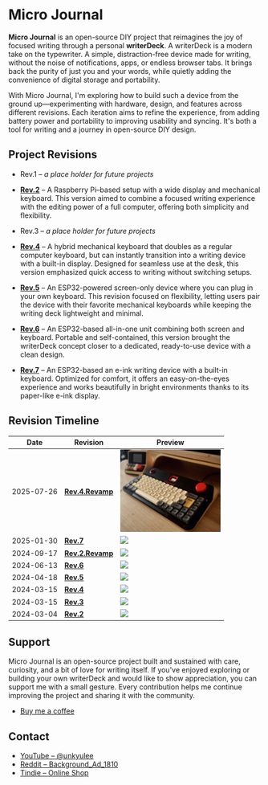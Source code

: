 # Micro Journal

**Micro Journal** is an open-source DIY project that reimagines the joy of focused writing through a personal **writerDeck**. A writerDeck is a modern take on the typewriter. A simple, distraction-free device made for writing, without the noise of notifications, apps, or endless browser tabs. It brings back the purity of just you and your words, while quietly adding the convenience of digital storage and portability.

With Micro Journal, I'm exploring how to build such a device from the ground up—experimenting with hardware, design, and features across different revisions. Each iteration aims to refine the experience, from adding battery power and portability to improving usability and syncing. It's both a tool for writing and a journey in open-source DIY design.


## Project Revisions

* Rev.1 – *a place holder for future projects*

* **[Rev.2](/micro-journal-rev-2-revamp/readme.md)** – A Raspberry Pi–based setup with a wide display and mechanical keyboard. This version aimed to combine a focused writing experience with the editing power of a full computer, offering both simplicity and flexibility.

* Rev.3 – *a place holder for future projects*

* **[Rev.4](/micro-journal-rev-4-revamp/readme.md)** – A hybrid mechanical keyboard that doubles as a regular computer keyboard, but can instantly transition into a writing device with a built-in display. Designed for seamless use at the desk, this version emphasized quick access to writing without switching setups.

* **[Rev.5](/micro-journal-rev-5-esp32-usbhost/readme.md)** – An ESP32-powered screen-only device where you can plug in your own keyboard. This revision focused on flexibility, letting users pair the device with their favorite mechanical keyboards while keeping the writing deck lightweight and minimal.

* **[Rev.6](/micro-journal-rev-6-one-piece/readme.md)** – An ESP32-based all-in-one unit combining both screen and keyboard. Portable and self-contained, this version brought the writerDeck concept closer to a dedicated, ready-to-use device with a clean design.

* **[Rev.7](/micro-journal-rev-2-revamp/readme.md)** – An ESP32-based an e-ink writing device with a built-in keyboard. Optimized for comfort, it offers an easy-on-the-eyes experience and works beautifully in bright environments thanks to its paper-like e-ink display.



## Revision Timeline

| Date       | Revision                                                      | Preview                                                                        |
| ---------- | ------------------------------------------------------------- | ------------------------------------------------------------------------------ |
| 2025-07-26 | **[Rev.4.Revamp](/micro-journal-rev-4-revamp/readme.md)**     | <img src="./micro-journal-rev-4-revamp/images/001.png" width="200">            |
| 2025-01-30 | **[Rev.7](/micro-journal-rev-2-revamp/readme.md)**            | <img src="./micro-journal-rev-7-e-ink/images/home.jpg" width="200">            |
| 2024-09-17 | **[Rev.2.Revamp](/micro-journal-rev-2-revamp/readme.md)**     | <img src="./micro-journal-rev-2-revamp/images/home_001.jpg" width="200">       |
| 2024-06-13 | **[Rev.6](/micro-journal-rev-6-one-piece/readme.md)**         | <img src="./micro-journal-rev-6-one-piece/images/001.png" width="200">         |
| 2024-04-18 | **[Rev.5](/micro-journal-rev-5-esp32-usbhost/readme.md)**     | <img src="./micro-journal-rev-5-esp32-usbhost/images/001.jpg" width="200">     |
| 2024-03-15 | **[Rev.4](/micro-journal-rev-4-esp32/readme.md)**             | <img src="./micro-journal-rev-4-esp32/doc/001.webp" width="200">               |
| 2024-03-15 | **[Rev.3](/micro-journal-rev-3-samsung-galaxy-s8/readme.md)** | <img src="./micro-journal-rev-3-samsung-galaxy-s8/images/009.jpg" width="200"> |
| 2024-03-04 | **[Rev.2](/micro-journal-rev-2-raspberypi/readme.md)**        | <img src="./micro-journal-rev-2-raspberypi/images/rev1.jpg" width="200">       |




## Support

Micro Journal is an open-source project built and sustained with care, curiosity, and a bit of love for writing itself. If you've enjoyed exploring or building your own writerDeck and would like to show appreciation, you can support me with a small gesture. Every contribution helps me continue improving the project and sharing it with the community.

* [Buy me a coffee](https://www.buymeacoffee.com/unkyulee)



## Contact

* [YouTube – @unkyulee](https://www.youtube.com/@unkyulee)
* [Reddit – Background\_Ad\_1810](https://www.reddit.com/user/Background_Ad_1810/)
* [Tindie – Online Shop](https://www.tindie.com/stores/unkyulee/)
